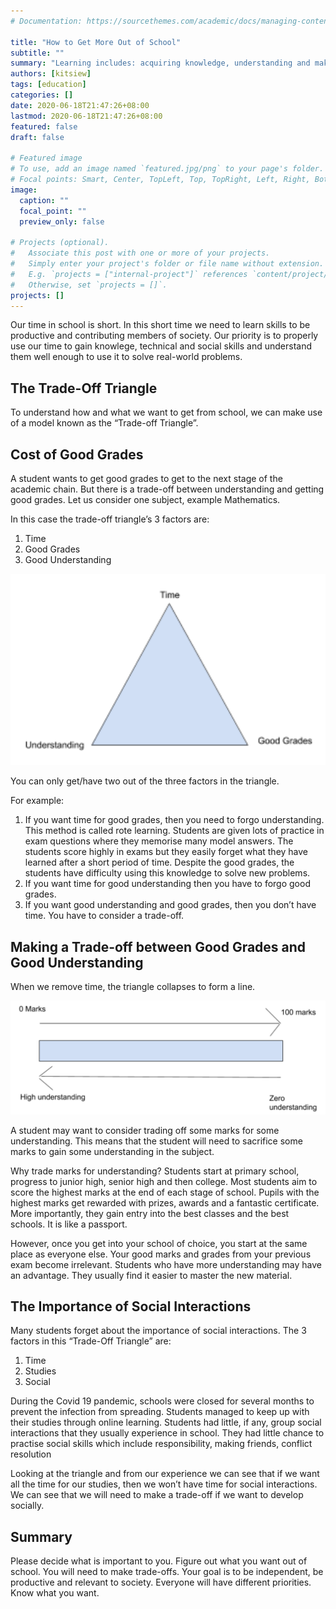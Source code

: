 ```yaml
---
# Documentation: https://sourcethemes.com/academic/docs/managing-content/

title: "How to Get More Out of School"
subtitle: ""
summary: "Learning includes: acquiring knowledge, understanding and making use of this knowledge and skills to solve problems and challenges in life."
authors: [kitsiew]
tags: [education]
categories: []
date: 2020-06-18T21:47:26+08:00
lastmod: 2020-06-18T21:47:26+08:00
featured: false
draft: false

# Featured image
# To use, add an image named `featured.jpg/png` to your page's folder.
# Focal points: Smart, Center, TopLeft, Top, TopRight, Left, Right, BottomLeft, Bottom, BottomRight.
image:
  caption: ""
  focal_point: ""
  preview_only: false

# Projects (optional).
#   Associate this post with one or more of your projects.
#   Simply enter your project's folder or file name without extension.
#   E.g. `projects = ["internal-project"]` references `content/project/deep-learning/index.md`.
#   Otherwise, set `projects = []`.
projects: []
---
```

Our time in school is short. In this short time we need to learn skills to be productive and contributing members of society.
Our priority is to properly use our time to gain knowlege, technical and social skills and understand them well enough to use it to solve  real-world problems.

## The Trade-Off Triangle
To understand how and what we want to get from school, we can make use of a model known as the “Trade-off Triangle”. 

## Cost of Good Grades 
A student wants to get good grades to get to the next stage of the academic chain. 
But there is a trade-off between understanding and getting good grades. Let us consider one subject, example Mathematics.

In this case the trade-off triangle’s 3 factors are:

1. Time
1. Good Grades
1. Good Understanding

<img src="ks_triangle.png" />

You can only get/have two out of the three factors in the triangle.

For example:
1. If you want time for good grades, then you need to forgo understanding.
This method is called rote learning. Students are given lots of practice in exam questions where they memorise many model answers. The students score highly in exams but they easily forget what they have learned after a short period of time. Despite the good grades, the students have difficulty using this knowledge to solve new problems.
1. If you want time for good understanding then you have to forgo good grades.
1. If you want good understanding and good grades, then you don’t have time. You have to consider a trade-off.

## Making a Trade-off between Good Grades and Good Understanding

When we remove time, the triangle collapses to form a line.

<img src="ks_spectrum.png" />

A student may want to consider trading off some marks for some understanding. This means that the student will need to sacrifice some marks to gain some understanding in the subject.

Why trade marks for understanding?
Students start at primary school, progress to junior high, senior high and then college. Most students aim to score the highest marks at the end of each stage of school. Pupils with the highest marks get rewarded with prizes, awards and a fantastic certificate. More importantly, they gain entry into the best classes and the best schools. It is like a passport.

However, once you get into your school of choice, you start at the same place as everyone else. Your good marks and grades from your previous exam become irrelevant. Students who have more understanding may have an advantage. They usually find it easier to master the new material. 

## The Importance of Social Interactions
Many students forget about the importance of social interactions.
The 3 factors in this “Trade-Off Triangle” are:

1. Time
1. Studies
1. Social

During the Covid 19 pandemic, schools were closed for several months to prevent the infection from spreading. Students managed to keep up with their studies through online learning. Students had little, if any, group social interactions that they usually experience in school. They had little chance to practise social skills which include responsibility, making friends, conflict resolution

Looking at the triangle and from our experience we can see that if we want all the time for our studies, then we won’t have time for social interactions. We can see that we will need to make a  trade-off if we want to develop socially.

## Summary

Please decide what is important to you. Figure out what you want out of school.
You will need to make trade-offs. Your goal is to be independent, be productive and relevant to society.
Everyone will have different priorities. Know what you want.
